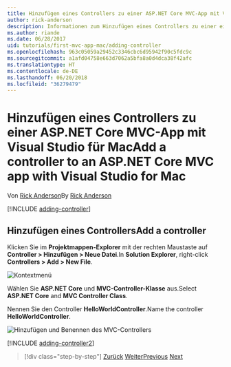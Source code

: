 ```yaml
---
title: Hinzufügen eines Controllers zu einer ASP.NET Core MVC-App mit Visual Studio für Mac
author: rick-anderson
description: Informationen zum Hinzufügen eines Controllers zu einer einfachen ASP.NET Core MVC-App mit Visual Studio für Mac
ms.author: riande
ms.date: 06/28/2017
uid: tutorials/first-mvc-app-mac/adding-controller
ms.openlocfilehash: 963c05059a29452c3346cbc6d95942f90c5fdc9c
ms.sourcegitcommit: a1afd04758e663d7062a5bfa8a0d4dca38f42afc
ms.translationtype: HT
ms.contentlocale: de-DE
ms.lasthandoff: 06/20/2018
ms.locfileid: "36279479"
---
```

# <a name="add-a-controller-to-an-aspnet-core-mvc-app-with-visual-studio-for-mac"></a><span data-ttu-id="4c9e7-103">Hinzufügen eines Controllers zu einer ASP.NET Core MVC-App mit Visual Studio für Mac</span><span class="sxs-lookup"><span data-stu-id="4c9e7-103">Add a controller to an ASP.NET Core MVC app with Visual Studio for Mac</span></span>

<span data-ttu-id="4c9e7-104">Von [Rick Anderson](https://twitter.com/RickAndMSFT)</span><span class="sxs-lookup"><span data-stu-id="4c9e7-104">By [Rick Anderson](https://twitter.com/RickAndMSFT)</span></span>

[!INCLUDE [adding-controller](../../includes/mvc-intro/adding-controller1.md)]

## <a name="add-a-controller"></a><span data-ttu-id="4c9e7-105">Hinzufügen eines Controllers</span><span class="sxs-lookup"><span data-stu-id="4c9e7-105">Add a controller</span></span> 

<span data-ttu-id="4c9e7-106">Klicken Sie im **Projektmappen-Explorer** mit der rechten Maustaste auf **Controller > Hinzufügen > Neue Datei**.</span><span class="sxs-lookup"><span data-stu-id="4c9e7-106">In **Solution Explorer**, right-click **Controllers > Add > New File**.</span></span>

![Kontextmenü](adding-controller/_static/add_controller.png)

<span data-ttu-id="4c9e7-108">Wählen Sie **ASP.NET Core** und **MVC-Controller-Klasse** aus.</span><span class="sxs-lookup"><span data-stu-id="4c9e7-108">Select **ASP.NET Core** and **MVC Controller Class**.</span></span>

<span data-ttu-id="4c9e7-109">Nennen Sie den Controller **HelloWorldController**.</span><span class="sxs-lookup"><span data-stu-id="4c9e7-109">Name the controller **HelloWorldController**.</span></span>

![Hinzufügen und Benennen des MVC-Controllers](adding-controller/_static/ac.png)

[!INCLUDE [adding-controller2](../../includes/mvc-intro/adding-controller2.md)]

> [!div class="step-by-step"]
> <span data-ttu-id="4c9e7-111">[Zurück](../first-mvc-app/start-mvc.md)
> [Weiter](adding-view.md)</span><span class="sxs-lookup"><span data-stu-id="4c9e7-111">[Previous](../first-mvc-app/start-mvc.md)
[Next](adding-view.md)</span></span>
